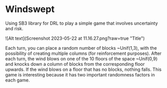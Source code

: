 # Windswept

Using SB3 library for DRL to play a simple game that involves uncertainty and risk.

![Alt text](Screenshot 2023-05-22 at 11.16.27.png?raw=true "Title")

Each turn, you can place a random number of blocks ~Unif(1,3), with the possibility of creating multiple columns (for reinforcement purposes). After each turn, the wind blows on one of the 10 floors of the space ~Unif(0,9) and knocks down a column of blocks from the corresponding floor upwards. If the wind blows on a floor that has no blocks, nothing falls. This game is interesting because it has two important randomness factors in each game. 
